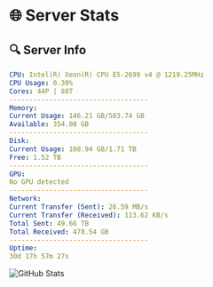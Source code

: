 # 🌐 Server Stats
## 🔍 Server Info
```yaml
CPU: Intel(R) Xeon(R) CPU E5-2699 v4 @ 1219.25MHz
CPU Usage: 0.30%
Cores: 44P | 88T
-----------------------------------
Memory:
Current Usage: 146.21 GB/503.74 GB
Available: 354.08 GB
-----------------------------------
Disk:
Current Usage: 108.94 GB/1.71 TB
Free: 1.52 TB
-----------------------------------
GPU:
No GPU detected
-----------------------------------
Network:
Current Transfer (Sent): 26.59 MB/s
Current Transfer (Received): 113.62 KB/s
Total Sent: 49.66 TB
Total Received: 478.54 GB
-----------------------------------
Uptime:
30d 17h 57m 27s
```
![GitHub Stats](https://img.shields.io/badge/Updated-2025-04-07_15:20:16-blue)